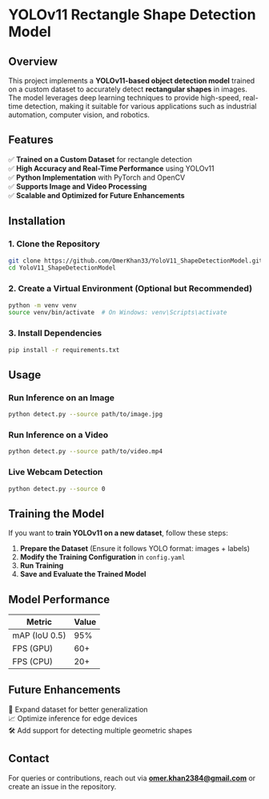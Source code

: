 # YOLOv11 Rectangle Shape Detection Model

## Overview
This project implements a **YOLOv11-based object detection model** trained on a custom dataset to accurately detect **rectangular shapes** in images. The model leverages deep learning techniques to provide high-speed, real-time detection, making it suitable for various applications such as industrial automation, computer vision, and robotics.

## Features
✅ **Trained on a Custom Dataset** for rectangle detection  
✅ **High Accuracy and Real-Time Performance** using YOLOv11  
✅ **Python Implementation** with PyTorch and OpenCV  
✅ **Supports Image and Video Processing**  
✅ **Scalable and Optimized for Future Enhancements**  

## Installation
### 1. Clone the Repository
```bash
git clone https://github.com/OmerKhan33/YoloV11_ShapeDetectionModel.git
cd YoloV11_ShapeDetectionModel
```

### 2. Create a Virtual Environment (Optional but Recommended)
```bash
python -m venv venv
source venv/bin/activate  # On Windows: venv\Scripts\activate
```

### 3. Install Dependencies
```bash
pip install -r requirements.txt
```

## Usage
### **Run Inference on an Image**
```bash
python detect.py --source path/to/image.jpg
```

### **Run Inference on a Video**
```bash
python detect.py --source path/to/video.mp4
```

### **Live Webcam Detection**
```bash
python detect.py --source 0
```

## Training the Model
If you want to **train YOLOv11 on a new dataset**, follow these steps:

1. **Prepare the Dataset** (Ensure it follows YOLO format: images + labels)
2. **Modify the Training Configuration** in `config.yaml`
3. **Run Training**
4. **Save and Evaluate the Trained Model**

## Model Performance
| Metric         | Value |
|---------------|-------|
| mAP (IoU 0.5) | 95%   |
| FPS (GPU)     | 60+   |
| FPS (CPU)     | 20+   |

## Future Enhancements
🚀 Expand dataset for better generalization  
📈 Optimize inference for edge devices  
🛠️ Add support for detecting multiple geometric shapes  


## Contact
For queries or contributions, reach out via **omer.khan2384@gmail.com** or create an issue in the repository.


